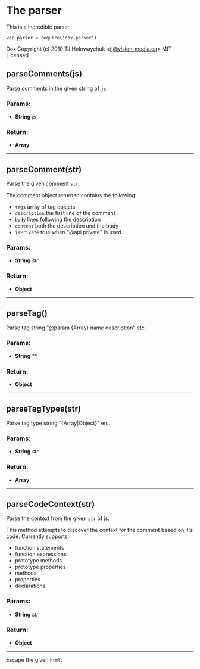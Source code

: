 

<!-- Start /home/charles/Repositories/doxstrap/examples/fixtures/dox-parser.coffee -->



# The parser

This is a incredible parser.

    var parser = require('dox-parser')

Dox
Copyright (c) 2010 TJ Holowaychuk &lt;tj@vision-media.ca&gt;
MIT Licensed











## parseComments(js)
Parse comments in the given string of `js`.


### Params: 

* **String** *js* 




### Return:

* **Array** 


---





## parseComment(str)
Parse the given comment `str`.

 The comment object returned contains the following:

 - `tags`  array of tag objects
 - `description` the first line of the comment
 - `body` lines following the description
 - `content` both the description and the body
 - `isPrivate` true when &quot;@api private&quot; is used


### Params: 

* **String** *str* 




### Return:

* **Object** 


---





## parseTag()
Parse tag string &quot;@param {Array} name description&quot; etc.


### Params: 

* **String** ** 




### Return:

* **Object** 


---





## parseTagTypes(str)
Parse tag type string &quot;{Array|Object}&quot; etc.


### Params: 

* **String** *str* 




### Return:

* **Array** 


---





## parseCodeContext(str)
Parse the context from the given `str` of js.

This method attempts to discover the context
for the comment based on it's code. Currently
supports:

  - function statements
  - function expressions
  - prototype methods
  - prototype properties
  - methods
  - properties
  - declarations


### Params: 

* **String** *str* 




### Return:

* **Object** 


---




Escape the given `html`.





<!-- End /home/charles/Repositories/doxstrap/examples/fixtures/dox-parser.coffee -->

